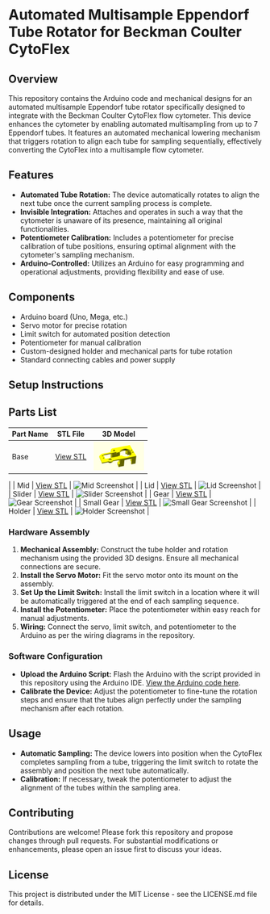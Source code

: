 # Automated Multisample Eppendorf Tube Rotator for Beckman Coulter CytoFlex

## Overview
This repository contains the Arduino code and mechanical designs for an automated multisample Eppendorf tube rotator specifically designed to integrate with the Beckman Coulter CytoFlex flow cytometer. This device enhances the cytometer by enabling automated multisampling from up to 7 Eppendorf tubes. It features an automated mechanical lowering mechanism that triggers rotation to align each tube for sampling sequentially, effectively converting the CytoFlex into a multisample flow cytometer.

## Features
- **Automated Tube Rotation:** The device automatically rotates to align the next tube once the current sampling process is complete.
- **Invisible Integration:**  Attaches and operates in such a way that the cytometer is unaware of its presence, maintaining all original functionalities.
- **Potentiometer Calibration:** Includes a potentiometer for precise calibration of tube positions, ensuring optimal alignment with the cytometer's sampling mechanism.
- **Arduino-Controlled:** Utilizes an Arduino for easy programming and operational adjustments, providing flexibility and ease of use.

## Components
- Arduino board (Uno, Mega, etc.)
- Servo motor for precise rotation
- Limit switch for automated position detection
- Potentiometer for manual calibration
- Custom-designed holder and mechanical parts for tube rotation
- Standard connecting cables and power supply

## Setup Instructions


## Parts List

| Part Name                         | STL File                                                                                                 | 3D Model                                  |
|-----------------------------------|----------------------------------------------------------------------------------------------------------|---------------------------------------------|
| Base                              | [View STL](https://github.com/ccg-esb-lab/cytoflex3D/edit/main/Servo-mount-eppendorf3_base.stl)         | <img src="screenshots/cytoflex3D_base.png" width="100">
 |
| Mid                               | [View STL](https://github.com/ccg-esb-lab/cytoflex3D/edit/main/Servo-mount-eppendorf3_mid.stl)          | ![Mid Screenshot](url_to_mid_screenshot)    |
| Lid                               | [View STL](https://github.com/ccg-esb-lab/cytoflex3D/edit/main/Servo-mount-eppendorf3_lid.stl)          | ![Lid Screenshot](url_to_lid_screenshot)    |
| Slider                            | [View STL](https://github.com/ccg-esb-lab/cytoflex3D/edit/main/Servo-mount-eppendorf3_slider.stl)       | ![Slider Screenshot](url_to_slider_screenshot) |
| Gear                              | [View STL](https://github.com/ccg-esb-lab/cytoflex3D/edit/main/Servo-mount-eppendorf3_gear.stl)         | ![Gear Screenshot](url_to_gear_screenshot) |
| Small Gear                        | [View STL](https://github.com/ccg-esb-lab/cytoflex3D/edit/main/Servo-mount-eppendorf3_small_gear.stl)   | ![Small Gear Screenshot](url_to_small_gear_screenshot) |
| Holder                            | [View STL](https://github.com/ccg-esb-lab/cytoflex3D/edit/main/Servo-mount-eppendorf3_holder.stl)       | ![Holder Screenshot](url_to_holder_screenshot) |


### Hardware Assembly
1. **Mechanical Assembly:** Construct the tube holder and rotation mechanism using the provided 3D designs. Ensure all mechanical connections are secure.
2. **Install the Servo Motor:** Fit the servo motor onto its mount on the assembly.
3. **Set Up the Limit Switch:** Install the limit switch in a location where it will be automatically triggered at the end of each sampling sequence.
4. **Install the Potentiometer:** Place the potentiometer within easy reach for manual adjustments.
5. **Wiring:** Connect the servo, limit switch, and potentiometer to the Arduino as per the wiring diagrams in the repository.

### Software Configuration
- **Upload the Arduino Script:** Flash the Arduino with the script provided in this repository using the Arduino IDE. [View the Arduino code here]([URL_TO_ARDUINO_CODE](https://github.com/ccg-esb-lab/cytoflex3D/edit/main/sketch_cytoflex3D.ino)).
- **Calibrate the Device:** Adjust the potentiometer to fine-tune the rotation steps and ensure that the tubes align perfectly under the sampling mechanism after each rotation.

## Usage
- **Automatic Sampling:** The device lowers into position when the CytoFlex completes sampling from a tube, triggering the limit switch to rotate the assembly and position the next tube automatically.
- **Calibration:** If necessary, tweak the potentiometer to adjust the alignment of the tubes within the sampling area.

## Contributing
Contributions are welcome! Please fork this repository and propose changes through pull requests. For substantial modifications or enhancements, please open an issue first to discuss your ideas.

## License
This project is distributed under the MIT License - see the LICENSE.md file for details.
